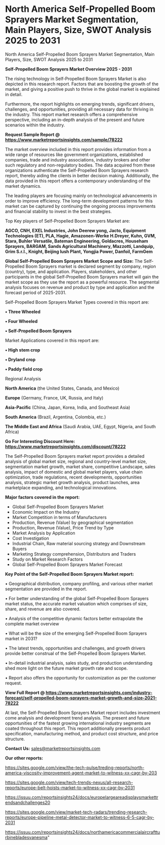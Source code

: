 # North America Self-Propelled Boom Sprayers Market Segmentation, Main Players, Size, SWOT Analysis 2025 to 2031
North America Self-Propelled Boom Sprayers Market Segmentation, Main Players, Size, SWOT Analysis 2025 to 2031

<Strong> Self-Propelled Boom Sprayers Market Overview 2025 - 2031</strong>

The rising technology in Self-Propelled Boom Sprayers Market is also depicted in this research report. Factors that are boosting the growth of the market, and giving a positive push to thrive in the global market is explained in detail.

Furthermore, the report highlights on emerging trends, significant drivers, challenges, and opportunities, providing all necessary data for thriving in the industry. This report market research offers a comprehensive perspective, including an in-depth analysis of the present and future scenarios within the industry.

<strong>Request Sample Report @ <a href=https://www.marketreportsinsights.com/sample/78222>https://www.marketreportsinsights.com/sample/78222</a></strong>

The market overview included in this report provides information from a wide range of resources like government organizations, established companies, trade and industry associations, industry brokers and other such regulatory and non-regulatory bodies. The data acquired from these organizations authenticate the Self-Propelled Boom Sprayers research report, thereby aiding the clients in better decision making. Additionally, the data provided in this report offers a contemporary understanding of the market dynamics.

The leading players are focusing mainly on technological advancements in order to improve efficiency. The long-term development patterns for this market can be captured by continuing the ongoing process improvements and financial stability to invest in the best strategies.

Top Key players of Self-Propelled Boom Sprayers Market are:

<strong>AGCO, CNH, EXEL Industries, John Deerew yong, Jacto, Equipment Technologies (ET), PLA, Hagie, Amazonen-Werke H.Dreyer, Kuhn, GVM, Stara, Buhler Versatile, Bateman Engineering, Goldacres, Househam Sprayers, BARGAM, Sands Agricultural Machinery, Mazzotti, Landquip, Grim S.r.l., Knight, Beijing lush Plant, Yongjia Power, Danfoil, FarmGem</strong>

<strong><b>Global Self-Propelled Boom Sprayers Market Scope and Size:</b></strong>
The Self-Propelled Boom Sprayers market is declared segment by company, region (country), type, and application. Players, stakeholders, and other participants in the global Self-Propelled Boom Sprayers market will gain the market scope as they use the report as a powerful resource. The segmental analysis focuses on revenue and product by type and application and the forecast period of 2025-2031.

Self-Propelled Boom Sprayers Market Types covered in this report are:

<strong>• Three Wheeled

• Four Wheeled

• Self-Propelled Boom Sprayers</strong>

Market Applications covered in this report are:

<strong>• High stem crop

• Dryland crop

• Paddy field crop</strong> 

Regional Analysis

<strong>North America</strong> (the United States, Canada, and Mexico)

<strong>Europe</strong> (Germany, France, UK, Russia, and Italy)

<strong>Asia-Pacific</strong> (China, Japan, Korea, India, and Southeast Asia)

<strong>South America</strong> (Brazil, Argentina, Colombia, etc.)

<strong>The Middle East and Africa</strong> (Saudi Arabia, UAE, Egypt, Nigeria, and South Africa)

<strong>Go For Interesting Discount Here: <a href=https://www.marketreportsinsights.com/discount/78222>https://www.marketreportsinsights.com/discount/78222</a></strong>

The Self-Propelled Boom Sprayers market report provides a detailed analysis of global market size, regional and country-level market size, segmentation market growth, market share, competitive Landscape, sales analysis, impact of domestic and global market players, value chain optimization, trade regulations, recent developments, opportunities analysis, strategic market growth analysis, product launches, area marketplace expanding, and technological innovations.

<strong><b>Major factors covered in the report:</b></strong>
<ul>
  <li>Global Self-Propelled Boom Sprayers Market </li>
  <li>Economic Impact on the Industry</li>
  <li>Market Competition in terms of Manufacturers</li>
  <li>Production, Revenue (Value) by geographical segmentation</li>
  <li>Production, Revenue (Value), Price Trend by Type</li>
  <li>Market Analysis by Application</li>
  <li>Cost Investigation</li>
  <li>Industrial Chain, Raw material sourcing strategy and Downstream Buyers</li>
  <li>Marketing Strategy comprehension, Distributors and Traders</li>
  <li>Study on Market Research Factors</li>
  <li>Global Self-Propelled Boom Sprayers Market Forecast</li>
</ul>

<strong><b>Key Point of the Self-Propelled Boom Sprayers Market report:</b></strong>

• Geographical distribution, company profiling, and various other market segmentation are provided in the report.

• For better understanding of the global Self-Propelled Boom Sprayers market status, the accurate market valuation which comprises of size, share, and revenue are also covered.

• Analysis of the competitive dynamic factors better extrapolate the complete market overview

• What will be the size of the emerging Self-Propelled Boom Sprayers market in 2031?

• The latest trends, opportunities and challenges, and growth drivers provide better construal of the Self-Propelled Boom Sprayers Market.

• In-detail industrial analysis, sales study, and production understanding shed more light on the future market growth rate and scope.

• Report also offers the opportunity for customization as per the customer request.

<strong><b>View Full Report @ <a href=https://www.marketreportsinsights.com/industry-forecast/self-propelled-boom-sprayers-market-growth-and-size-2021-78222>https://www.marketreportsinsights.com/industry-forecast/self-propelled-boom-sprayers-market-growth-and-size-2021-78222</a></b></strong>


At last, the Self-Propelled Boom Sprayers Market report includes investment come analysis and development trend analysis. The present and future opportunities of the fastest growing international industry segments are coated throughout this report. This report additionally presents product specification, manufacturing method, and product cost structure, and price structure.

<strong>Contact Us:</strong>
sales@marketreportsinsights.com

<strong>Our other reports:</strong>

<a href=https://sites.google.com/view/the-tech-pulse/treding-reports/north-america-viscosity-improvement-agent-market-to-witness-xx-cagr-by-203>https://sites.google.com/view/the-tech-pulse/treding-reports/north-america-viscosity-improvement-agent-market-to-witness-xx-cagr-by-203</a>

<a href=https://sites.google.com/view/tech-trends-nexus/all-research-reports/europe-belt-hoists-market-to-witness-xx-cagr-by-2031>https://sites.google.com/view/tech-trends-nexus/all-research-reports/europe-belt-hoists-market-to-witness-xx-cagr-by-2031</a>

<a href=https://issuu.com/reportsinsights24/docs/europelargeareadisplaysmarkettrendsandchallenges20>https://issuu.com/reportsinsights24/docs/europelargeareadisplaysmarkettrendsandchallenges20</a>

<a href=https://sites.google.com/view/market-tech-radars/trending-research-reports/europe-pipeline-metal-detector-market-to-witness-6-5-cagr-by-2031>https://sites.google.com/view/market-tech-radars/trending-research-reports/europe-pipeline-metal-detector-market-to-witness-6-5-cagr-by-2031</a>

<a href=https://issuu.com/reportsinsights24/docs/northamericacommercialaircraftturbinebladesvanesma>https://issuu.com/reportsinsights24/docs/northamericacommercialaircraftturbinebladesvanesma</a>"
